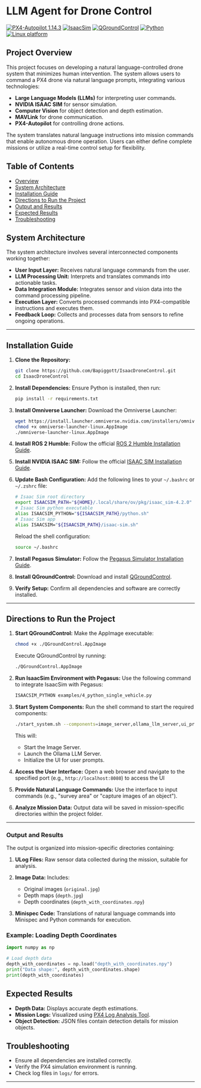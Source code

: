 # LLM Agent for Drone Control

[![PX4-Autopilot 1.14.3](https://img.shields.io/badge/PX4-Autopilot-windows--1.14.3.svg)](https://docs.px4.io/main/en/releases/1.14.html)
[![IsaacSim](https://img.shields.io/badge/IsaacSim-4.5.0-silver.svg)](https://docs.isaacsim.omniverse.nvidia.com/latest/index.html)
[![QGroundControl](https://img.shields.io/badge/Controls-QGroundControl--3-yellow.svg)](https://docs.qgroundcontrol.com/master/en/qgc-user-guide/getting_started/quick_start.html)
[![Python](https://img.shields.io/badge/python-3.10-blue.svg)](https://docs.python.org/3/whatsnew/3.10.html)
[![Linux platform](https://img.shields.io/badge/platform-linux--64-orange.svg)](https://releases.ubuntu.com/22.04/)

## Project Overview
This project focuses on developing a natural language-controlled drone system that minimizes human intervention. The system allows users to command a PX4 drone via natural language prompts, integrating various technologies:

- **Large Language Models (LLMs)** for interpreting user commands.
- **NVIDIA ISAAC SIM** for sensor simulation.
- **Computer Vision** for object detection and depth estimation.
- **MAVLink** for drone communication.
- **PX4-Autopilot** for controlling drone actions.

The system translates natural language instructions into mission commands that enable autonomous drone operation. Users can either define complete missions or utilize a real-time control setup for flexibility.

## Table of Contents

- [Overview](#overview)
- [System Architecture](#system-architecture)
- [Installation Guide](#Installation-Guide)
- [Directions to Run the Project](#Directions-to-Run-the-Project)
- [Output and Results](#Output-andpresults)
- [Expected Results](#Expected-Results)
- [Troubleshooting](#Troubleshooting)


## System Architecture
The system architecture involves several interconnected components working together:

- **User Input Layer:** Receives natural language commands from the user.
- **LLM Processing Unit:** Interprets and translates commands into actionable tasks.
- **Data Integration Module:** Integrates sensor and vision data into the command processing pipeline.
- **Execution Layer:** Converts processed commands into PX4-compatible instructions and executes them.
- **Feedback Loop:** Collects and processes data from sensors to refine ongoing operations.

<!--# ![System Architecture](path/to/system_architecture_diagram.png)

Refer to the diagram above for a visual representation of the system.-->

<!--### Installation
# For detailed setup instructions, refer to the [Installation Guide](installation.md).

### Running the Project
Instructions for executing the project are available in the [Directions to Run](directions.md).

### Output and Expected Results
Refer to the [Output and Results](output.md) for details on outputs and expected outcomes.

### Future Work
Enhancements to Minispec code generation, sensor optimization, and real-time control functionalities are planned for future releases.-->

---

## Installation Guide

1. **Clone the Repository:**
   ```bash
   git clone https://github.com/Bapiggott/IsaacDroneControl.git
   cd IsaacDroneControl
   ```

2. **Install Dependencies:**
   Ensure Python is installed, then run:
   ```bash
   pip install -r requirements.txt
   ```

3. **Install Omniverse Launcher:**
   Download the Omniverse Launcher:
   ```bash
   wget https://install.launcher.omniverse.nvidia.com/installers/omniverse-launcher-linux.AppImage
   chmod +x omniverse-launcher-linux.AppImage
   ./omniverse-launcher-linux.AppImage
   ```

4. **Install ROS 2 Humble:**
   Follow the official [ROS 2 Humble Installation Guide](https://docs.ros.org/en/humble/Installation/Ubuntu-Install-Debs.html).

5. **Install NVIDIA ISAAC SIM:**
   Follow the official [ISAAC SIM Installation Guide](https://docs.omniverse.nvidia.com/isaacsim/latest/installation/install_workstation.html).

6. **Update Bash Configuration:**
   Add the following lines to your `~/.bashrc` or `~/.zshrc` file:
   ```bash
   # Isaac Sim root directory
   export ISAACSIM_PATH="${HOME}/.local/share/ov/pkg/isaac_sim-4.2.0"
   # Isaac Sim python executable
   alias ISAACSIM_PYTHON="${ISAACSIM_PATH}/python.sh"
   # Isaac Sim app
   alias ISAACSIM="${ISAACSIM_PATH}/isaac-sim.sh"
   ```
   Reload the shell configuration:
   ```bash
   source ~/.bashrc
   ```

7. **Install Pegasus Simulator:**
   Follow the [Pegasus Simulator Installation Guide](https://pegasussimulator.github.io/PegasusSimulator/source/setup/installation.html#installing-the-pegasus-simulator).

8. **Install QGroundControl:**
   Download and install [QGroundControl](https://qgroundcontrol.com/).

9. **Verify Setup:**
   Confirm all dependencies and software are correctly installed.


---


## Directions to Run the Project

1. **Start QGroundControl:**
   Make the AppImage executable:
   ```bash
   chmod +x ./QGroundControl.AppImage
   ```
   Execute QGroundControl by running:
   ```bash
   ./QGroundControl.AppImage
   ```

2. **Run IsaacSim Environment with Pegasus:**
   Use the following command to integrate IsaacSim with Pegasus:
   ```bash
   ISAACSIM_PYTHON examples/4_python_single_vehicle.py
   ```

3. **Start System Components:**
   Run the shell command to start the required components:
   ```bash
   ./start_system.sh --components=image_server,ollama_llm_server,ui_prompt --default=all
   ```
   This will:
   - Start the Image Server.
   - Launch the Ollama LLM Server.
   - Initialize the UI for user prompts.

4. **Access the User Interface:**
   Open a web browser and navigate to the specified port (e.g., `http://localhost:8080`) to access the UI 

5. **Provide Natural Language Commands:**
   Use the interface to input commands (e.g., "survey area" or "capture images of an object").

6. **Analyze Mission Data:**
   Output data will be saved in mission-specific directories within the project folder.

---

### Output and Results

The output is organized into mission-specific directories containing:

1. **ULog Files:**
   Raw sensor data collected during the mission, suitable for analysis.

2. **Image Data:**
   Includes:
   - Original images (`original.jpg`)
   - Depth maps (`depth.jpg`)
   - Depth coordinates (`depth_with_coordinates.npy`)

3. **Minispec Code:**
   Translations of natural language commands into Minispec and Python commands for execution.

### Example: Loading Depth Coordinates
```python
import numpy as np

# Load depth data
depth_with_coordinates = np.load("depth_with_coordinates.npy")
print("Data shape:", depth_with_coordinates.shape)
print(depth_with_coordinates)
```

## Expected Results
- **Depth Data:** Displays accurate depth estimations.
- **Mission Logs:** Visualized using [PX4 Log Analysis Tool](https://logs.px4.io/).
- **Object Detection:** JSON files contain detection details for mission objects.

## Troubleshooting
- Ensure all dependencies are installed correctly.
- Verify the PX4 simulation environment is running.
- Check log files in `logs/` for errors.

---
